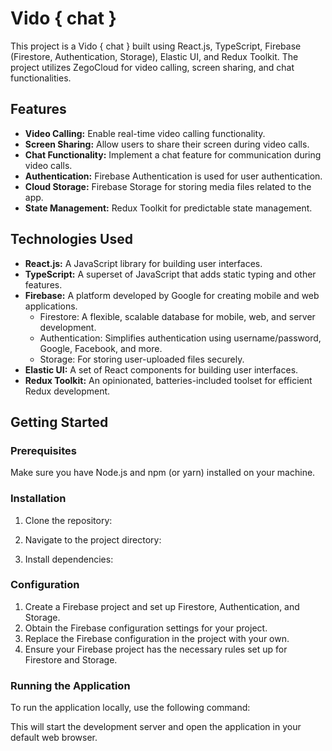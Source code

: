 # Vido { chat }

This project is a Vido { chat } built using React.js, TypeScript, Firebase (Firestore, Authentication, Storage), Elastic UI, and Redux Toolkit. The project utilizes ZegoCloud for video calling, screen sharing, and chat functionalities.

## Features

- **Video Calling:** Enable real-time video calling functionality.
- **Screen Sharing:** Allow users to share their screen during video calls.
- **Chat Functionality:** Implement a chat feature for communication during video calls.
- **Authentication:** Firebase Authentication is used for user authentication.
- **Cloud Storage:** Firebase Storage for storing media files related to the app.
- **State Management:** Redux Toolkit for predictable state management.

## Technologies Used

- **React.js:** A JavaScript library for building user interfaces.
- **TypeScript:** A superset of JavaScript that adds static typing and other features.
- **Firebase:** A platform developed by Google for creating mobile and web applications.
  - Firestore: A flexible, scalable database for mobile, web, and server development.
  - Authentication: Simplifies authentication using username/password, Google, Facebook, and more.
  - Storage: For storing user-uploaded files securely.
- **Elastic UI:** A set of React components for building user interfaces.
- **Redux Toolkit:** An opinionated, batteries-included toolset for efficient Redux development.

## Getting Started

### Prerequisites

Make sure you have Node.js and npm (or yarn) installed on your machine.

### Installation

1. Clone the repository:

2. Navigate to the project directory:

3. Install dependencies:


### Configuration

1. Create a Firebase project and set up Firestore, Authentication, and Storage.
2. Obtain the Firebase configuration settings for your project.
3. Replace the Firebase configuration in the project with your own.
4. Ensure your Firebase project has the necessary rules set up for Firestore and Storage.

### Running the Application

To run the application locally, use the following command:


This will start the development server and open the application in your default web browser.







